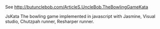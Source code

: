
See http://butunclebob.com/ArticleS.UncleBob.TheBowlingGameKata

JsKata
The bowling game implemented in javascript with Jasmine, Visual studio, Chutzpah runner, Resharper runner. 
